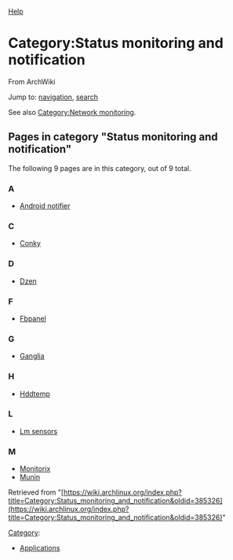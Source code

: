 [Help](//www.mediawiki.org/wiki/Special:MyLanguage/Help:Categories)

# Category:Status monitoring and notification

From ArchWiki

Jump to: [navigation](#column-one), [search](#searchInput)

See also [Category:Network monitoring](/index.php/Category:Network_monitoring "Category:Network monitoring").

## Pages in category "Status monitoring and notification"

The following 9 pages are in this category, out of 9 total.

### A

*   [Android notifier](/index.php/Android_notifier "Android notifier")

### C

*   [Conky](/index.php/Conky "Conky")

### D

*   [Dzen](/index.php/Dzen "Dzen")

### F

*   [Fbpanel](/index.php/Fbpanel "Fbpanel")

### G

*   [Ganglia](/index.php/Ganglia "Ganglia")

### H

*   [Hddtemp](/index.php/Hddtemp "Hddtemp")

### L

*   [Lm sensors](/index.php/Lm_sensors "Lm sensors")

### M

*   [Monitorix](/index.php/Monitorix "Monitorix")
*   [Munin](/index.php/Munin "Munin")

Retrieved from "[https://wiki.archlinux.org/index.php?title=Category:Status_monitoring_and_notification&oldid=385326](https://wiki.archlinux.org/index.php?title=Category:Status_monitoring_and_notification&oldid=385326)"

[Category](/index.php/Special:Categories "Special:Categories"):

*   [Applications](/index.php/Category:Applications "Category:Applications")